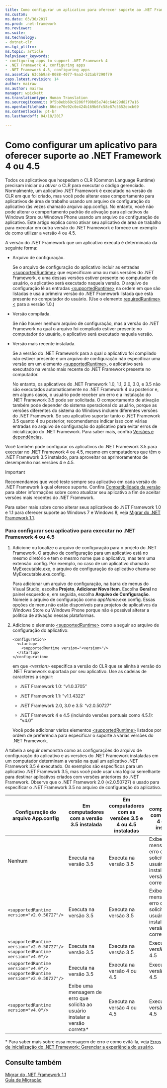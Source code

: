 ```yaml
---
title: Como configurar um aplicativo para oferecer suporte ao .NET Framework 4 ou 4.5 | Microsoft Docs
ms.custom: 
ms.date: 03/30/2017
ms.prod: .net-framework
ms.reviewer: 
ms.suite: 
ms.technology:
- dotnet-clr
ms.tgt_pltfrm: 
ms.topic: article
helpviewer_keywords:
- configuring apps to support .NET Framework 4
- .NET Framework 4, configuring apps
- .NET Framework 4.5, configuring apps
ms.assetid: 63c6b9a8-0088-4077-9aa3-521ab7290f79
caps.latest.revision: 14
author: mairaw
ms.author: mairaw
manager: wpickett
ms.translationtype: Human Translation
ms.sourcegitcommit: 9f5b8ebb69c9206ff90b05e748c64d29d82f7a16
ms.openlocfilehash: 86dce70e92c0e424b169b6fc58e87c5652ebcb69
ms.contentlocale: pt-br
ms.lasthandoff: 04/18/2017

---
```

# <a name="how-to-configure-an-app-to-support-net-framework-4-or-45"></a>Como configurar um aplicativo para oferecer suporte ao .NET Framework 4 ou 4.5
Todos os aplicativos que hospedam o CLR (Common Language Runtime) precisam iniciar ou *ativar* o CLR para executar o código gerenciado. Normalmente, um aplicativo .NET Framework é executado na versão do CLR em que foi criado, mas você pode alterar esse comportamento para aplicativos de área de trabalho usando um arquivo de configuração do aplicativo (às vezes chamado arquivo app.config). No entanto, você não pode alterar o comportamento padrão de ativação para aplicativos da Windows Store ou Windows Phone usando um arquivo de configuração de aplicativo. Este artigo explica como ativar seu aplicativo de área de trabalho para executar em outra versão do .NET Framework e fornece um exemplo de como utilizar a versão 4 ou 4.5.  
  
 A versão do .NET Framework que um aplicativo executa é determinada da seguinte forma:  
  
-   Arquivo de configuração.  
  
     Se o arquivo de configuração do aplicativo incluir as entradas [\<supportedRuntime>](../../../docs/framework/configure-apps/file-schema/startup/supportedruntime-element.md) que especificam uma ou mais versões do .NET Framework, e uma dessas versões estiver presente no computador do usuário, o aplicativo será executado naquela versão. O arquivo de configuração lê as entradas [\<supportedRuntime>](../../../docs/framework/configure-apps/file-schema/startup/supportedruntime-element.md) na ordem em que são listadas e usa a primeira versão do .NET Framework listada que está presente no computador do usuário. (Use o elemento [requiredRuntime>\<](../../../docs/framework/configure-apps/file-schema/startup/requiredruntime-element.md) para a versão 1.0.)  
  
-   Versão compilada.  
  
     Se não houver nenhum arquivo de configuração, mas a versão do .NET Framework na qual o arquivo foi compilado estiver presente no computador do usuário, o aplicativo será executado naquela versão.  
  
-   Versão mais recente instalada.  
  
     Se a versão do .NET Framework para a qual o aplicativo foi compilado não estiver presente e um arquivo de configuração não especificar uma versão em um elemento [\<supportedRuntime>](../../../docs/framework/configure-apps/file-schema/startup/supportedruntime-element.md), o aplicativo será executado na versão mais recente do .NET Framework presente no computador.  
  
     No entanto, os aplicativos do .NET Framework 1.0, 1.1, 2.0, 3.0, e 3.5 não são executados automaticamente no .NET Framework 4 ou posterior e, em alguns casos, o usuário pode receber um erro e a instalação do .NET Framework 3.5 pode ser solicitada. O comportamento de ativação também pode depender do sistema operacional do usuário, porque as versões diferentes do sistema do Windows incluem diferentes versões do .NET Framework. Se seu aplicativo suportar tanto o .NET Framework 3.5 quanto 4 ou posterior, recomendamos indicar isso com várias entradas no arquivo de configuração do aplicativo para evitar erros de inicialização do .NET Framework. Para saber mais, confira [Versões e dependências](../../../docs/framework/migration-guide/versions-and-dependencies.md).  
  
 Você também pode configurar os aplicativos do .NET Framework 3.5 para executar no .NET Framework 4 ou 4.5, mesmo em computadores que têm o .NET Framework 3.5 instalado, para aproveitar os aprimoramentos de desempenho nas versões 4 e 4.5.  
  
> [!IMPORTANT]
>  Recomendamos que você teste sempre seu aplicativo em cada versão do .NET Framework à qual oferece suporte. Confira [Compatibilidade da versão](../../../docs/framework/migration-guide/version-compatibility.md) para obter informações sobre como atualizar seu aplicativo a fim de aceitar versões mais recentes do .NET Framework.  
  
 Para saber mais sobre como alterar seus aplicativos do .NET Framework 1.0 e 1.1 para oferecer suporte ao Windows 7 e Windows 8, veja [Migrar do .NET Framework 1.1](../../../docs/framework/migration-guide/migrating-from-the-net-framework-1-1.md).  
  
### <a name="to-configure-your-app-to-run-on-the-net-framework-4-or-45"></a>Para configurar seu aplicativo para executar no .NET Framework 4 ou 4.5  
  
1.  Adicione ou localize o arquivo de configuração para o projeto do .NET Framework. O arquivo de configuração para um aplicativo está no mesmo diretório e tem o mesmo nome que o aplicativo, mas tem uma extensão .config. Por exemplo, no caso de um aplicativo chamado MyExecutable.exe, o arquivo de configuração do aplicativo chama-se MyExecutable.exe.config.  
  
     Para adicionar um arquivo de configuração, na barra de menus do Visual Studio, escolha **Projeto**, **Adicionar Novo Item**. Escolha **Geral** no painel esquerdo e, em seguida, escolha **Arquivo de Configuração**.  Nomeie o arquivo de configuração como *appName*.exe.config. Essas opções de menu não estão disponíveis para projetos de aplicativos da Windows Store ou Windows Phone porque não é possível alterar a política de ativação nessas plataformas.  
  
2.  Adicione o elemento [\<supportedRuntime>](../../../docs/framework/configure-apps/file-schema/startup/supportedruntime-element.md) como a seguir ao arquivo de configuração do aplicativo:  
  
    ```  
    <configuration>  
      <startup>  
        <supportedRuntime version="<version>"/>  
      </startup>  
    </configuration>  
    ```  
  
     em que *\<version>* especifica a versão do CLR que se alinha à versão do .NET Framework suportada por seu aplicativo. Use as cadeias de caracteres a seguir:  
  
    -   .NET Framework 1.0: “v1.0.3705”  
  
    -   .NET Framework 1.1: "v1.1.4322"  
  
    -   .NET Framework 2.0, 3.0 e 3.5: “v2.0.50727”  
  
    -   .NET Framework 4 e 4.5 (incluindo versões pontuais como 4.5.1): “v4.0”  
  
     Você pode adicionar vários elementos [\<supportedRuntime>](../../../docs/framework/configure-apps/file-schema/startup/supportedruntime-element.md) listados por ordem de preferência para especificar o suporte a várias versões do .NET Framework.  
  
 A tabela a seguir demonstra como as configurações do arquivo de configuração do aplicativo e as versões do .NET Framework instaladas em um computador determinam a versão na qual um aplicativo .NET Framework 3.5 é executado. Os exemplos são específicos para um aplicativo .NET Framework 3.5, mas você pode usar uma lógica semelhante para destinar aplicativos criados com versões anteriores do .NET Framework. Observe que o .NET Framework 2.0 (v2.0.50727) é usado para especificar o .NET Framework 3.5 no arquivo de configuração do aplicativo.  
  
|Configuração do arquivo App.config|Em computadores com a versão 3.5 instalada|Em computadores com as versões 3.5 e 4 ou 4.5 instaladas|Em computadores com a versão 4 ou 4.5 instalada|  
|-|-|-|-|  
|Nenhum|Executa na versão 3.5|Executa na versão 3.5|Exibe uma mensagem de erro que solicita ao usuário instalar a versão correta*|  
|`<supportedRuntime version="v2.0.50727"/>`|Executa na versão 3.5|Executa na versão 3.5|Exibe uma mensagem de erro que solicita ao usuário instalar a versão correta*|  
|`<supportedRuntime version="v2.0.50727"/>` <br /> `<supportedRuntime version="v4.0"/>`|Executa na versão 3.5|Executa na versão 3.5|Executa na versão 4 ou 4.5|  
|`<supportedRuntime version="v4.0"/>` <br /> `<supportedRuntime version="v2.0.50727"/>`|Executa na versão 3.5|Executa na versão 4 ou 4.5|Executa na versão 4 ou 4.5|  
|`<supportedRuntime version="v4.0"/>`|Exibe uma mensagem de erro que solicita ao usuário instalar a versão correta*|Executa na versão 4 ou 4.5|Executa na versão 4 ou 4.5|  
  
 \* Para saber mais sobre essa mensagem de erro e como evitá-la, veja [Erros de inicialização do .NET Framework: Gerenciar a experiência do usuário](../../../docs/framework/deployment/initialization-errors-managing-the-user-experience.md).  
  
## <a name="see-also"></a>Consulte também  
 [Migrar do .NET Framework 1.1](../../../docs/framework/migration-guide/migrating-from-the-net-framework-1-1.md)   
 [Guia de Migração](../../../docs/framework/migration-guide/index.md)

